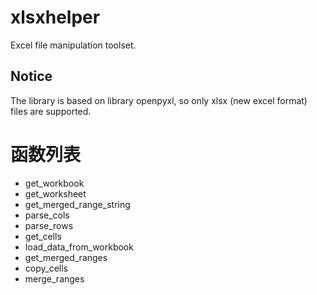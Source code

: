 # xlsxhelper

Excel file manipulation toolset. 


## Notice

The library is based on library openpyxl, so only xlsx (new excel format) files are supported.

# 函数列表

- get_workbook
- get_worksheet
- get_merged_range_string
- parse_cols
- parse_rows
- get_cells
- load_data_from_workbook
- get_merged_ranges
- copy_cells
- merge_ranges


